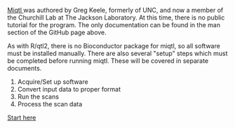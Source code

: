 
[Miqtl ](https://github.com/gkeele/miqtl) was authored by Greg Keele, formerly of UNC, and now a member of the Churchill Lab at The Jackson Laboratory.  At this time, there is no public tutorial for the program.  The only documentation can be found in the man section of the GitHub page above. 

As with R/qtl2, there is no Bioconductor package for miqtl, so all software must be installed manually.
There are also several "setup" steps which must be completed before running miqtl.  These will be covered in separate documents.  

1) Acquire/Set up software
2) Convert input data to proper format
3) Run the scans
4) Process the scan data

[Start here](https://github.com/Sethupathy-Lab/MIQTL/blob/master/Miqtl.SoftwareSetup.Rmd)
